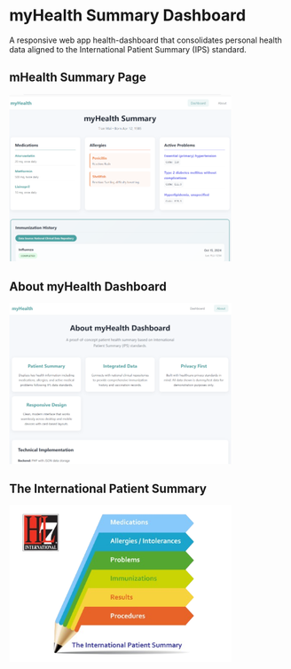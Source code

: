 # myHealth Summary Dashboard 

A responsive web app health-dashboard that consolidates personal health data aligned to the International Patient Summary (IPS) standard.

<H2>mHealth Summary Page</H2>
<img src="assets/myhealth-summary.png" alt="myHealth Summary" width="400"><br>

<H2>About myHealth Dashboard</H2>
<img src="assets/about-myhealth-dashboard.png" alt="About myHealth Dashboard" width="400">

<H2>The International Patient Summary</H2>
<img src="assets/myhealth-ips-preview.png" alt="mHealth IPS dataset" width="400">
